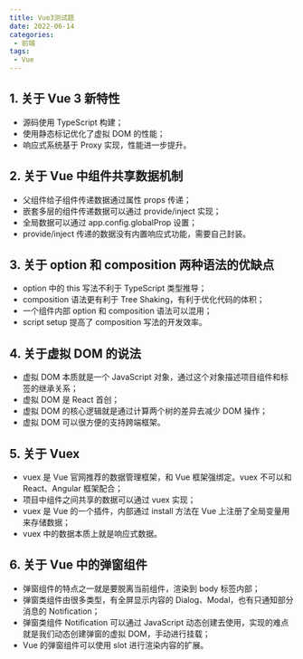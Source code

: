 ```yaml
---
title: Vue3测试题
date: 2022-06-14
categories:
 - 前端
tags:
 - Vue
---
```


<!-- more -->



## 1. 关于 Vue 3 新特性

- 源码使用 TypeScript 构建；
- 使用静态标记优化了虚拟 DOM 的性能；
- 响应式系统基于 Proxy 实现，性能进一步提升。



## 2. 关于 Vue 中组件共享数据机制

- 父组件给子组件传递数据通过属性 props 传递；
- 嵌套多层的组件传递数据可以通过 provide/inject 实现；
- 全局数据可以通过 app.config.globalProp 设置；
- provide/inject 传递的数据没有内置响应式功能，需要自己封装。



## 3. 关于 option 和 composition 两种语法的优缺点

- option 中的 this 写法不利于 TypeScript 类型推导；
- composition 语法更有利于 Tree Shaking，有利于优化代码的体积；
- 一个组件内部 option 和 composition 语法可以混用；
- script setup 提高了 composition 写法的开发效率。



## 4. 关于虚拟 DOM 的说法

- 虚拟 DOM 本质就是一个 JavaScript 对象，通过这个对象描述项目组件和标签的继承关系；
- 虚拟 DOM 是 React 首创；
- 虚拟 DOM 的核心逻辑就是通过计算两个树的差异去减少 DOM 操作；
- 虚拟 DOM 可以很方便的支持跨端框架。



## 5. 关于 Vuex

- vuex 是 Vue 官网推荐的数据管理框架，和 Vue 框架强绑定。vuex 不可以和 React、Angular 框架配合；
- 项目中组件之间共享的数据可以通过 vuex 实现；
- vuex 是 Vue 的一个插件，内部通过 install 方法在 Vue 上注册了全局变量用来存储数据；
- vuex 中的数据本质上就是响应式数据。



## 6. 关于 Vue 中的弹窗组件

- 弹窗组件的特点之一就是要脱离当前组件，渲染到 body 标签内部；
- 弹窗类组件由很多类型，有全屏显示内容的 Dialog、Modal，也有只通知部分消息的 Notification；
- 弹窗类组件 Notification 可以通过 JavaScript 动态创建去使用，实现的难点就是我们动态创建弹窗的虚拟 DOM，手动进行挂载；
- Vue 的弹窗组件可以使用 slot 进行渲染内容的扩展。

